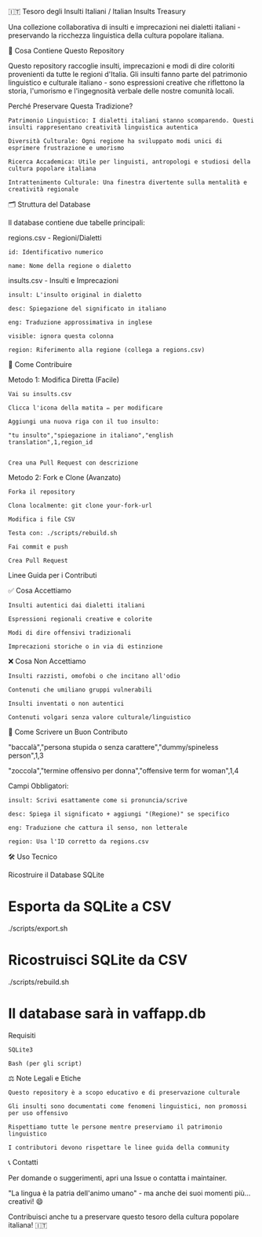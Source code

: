 🇮🇹 Tesoro degli Insulti Italiani / Italian Insults Treasury

Una collezione collaborativa di insulti e imprecazioni nei dialetti italiani - preservando la ricchezza linguistica della cultura popolare italiana.

📖 Cosa Contiene Questo Repository

Questo repository raccoglie insulti, imprecazioni e modi di dire coloriti provenienti da tutte le regioni d'Italia. Gli insulti fanno parte del patrimonio linguistico e culturale italiano - sono espressioni creative che riflettono la storia, l'umorismo e l'ingegnosità verbale delle nostre comunità locali.

Perché Preservare Questa Tradizione?


    Patrimonio Linguistico: I dialetti italiani stanno scomparendo. Questi insulti rappresentano creatività linguistica autentica

    Diversità Culturale: Ogni regione ha sviluppato modi unici di esprimere frustrazione e umorismo

    Ricerca Accademica: Utile per linguisti, antropologi e studiosi della cultura popolare italiana

    Intrattenimento Culturale: Una finestra divertente sulla mentalità e creatività regionale



🗂️ Struttura del Database

Il database contiene due tabelle principali:

regions.csv - Regioni/Dialetti


    id: Identificativo numerico

    name: Nome della regione o dialetto


insults.csv - Insulti e Imprecazioni


    insult: L'insulto original in dialetto

    desc: Spiegazione del significato in italiano

    eng: Traduzione approssimativa in inglese

    visible: ignora questa colonna

    region: Riferimento alla regione (collega a regions.csv)



🤝 Come Contribuire

Metodo 1: Modifica Diretta (Facile)


    Vai su insults.csv

    Clicca l'icona della matita ✏️ per modificare

    Aggiungi una nuova riga con il tuo insulto:

    "tu insulto","spiegazione in italiano","english translation",1,region_id


    Crea una Pull Request con descrizione


Metodo 2: Fork e Clone (Avanzato)


    Forka il repository

    Clona localmente: git clone your-fork-url

    Modifica i file CSV

    Testa con: ./scripts/rebuild.sh

    Fai commit e push

    Crea Pull Request


Linee Guida per i Contributi

✅ Cosa Accettiamo


    Insulti autentici dai dialetti italiani

    Espressioni regionali creative e colorite

    Modi di dire offensivi tradizionali

    Imprecazioni storiche o in via di estinzione


❌ Cosa Non Accettiamo


    Insulti razzisti, omofobi o che incitano all'odio

    Contenuti che umiliano gruppi vulnerabili

    Insulti inventati o non autentici

    Contenuti volgari senza valore culturale/linguistico


📝 Come Scrivere un Buon Contributo

"baccalà","persona stupida o senza carattere","dummy/spineless person",1,3

"zoccola","termine offensivo per donna","offensive term for woman",1,4


Campi Obbligatori:


    insult: Scrivi esattamente come si pronuncia/scrive

    desc: Spiega il significato + aggiungi "(Regione)" se specifico

    eng: Traduzione che cattura il senso, non letterale

    region: Usa l'ID corretto da regions.csv



🛠️ Uso Tecnico

Ricostruire il Database SQLite

# Esporta da SQLite a CSV
./scripts/export.sh

# Ricostruisci SQLite da CSV  
./scripts/rebuild.sh

# Il database sarà in vaffapp.db


Requisiti


    SQLite3

    Bash (per gli script)



⚖️ Note Legali e Etiche


    Questo repository è a scopo educativo e di preservazione culturale

    Gli insulti sono documentati come fenomeni linguistici, non promossi per uso offensivo

    Rispettiamo tutte le persone mentre preserviamo il patrimonio linguistico

    I contributori devono rispettare le linee guida della community




📞 Contatti

Per domande o suggerimenti, apri una Issue o contatta i maintainer.


"La lingua è la patria dell'animo umano" - ma anche dei suoi momenti più... creativi! 😄

Contribuisci anche tu a preservare questo tesoro della cultura popolare italiana! 🇮🇹
